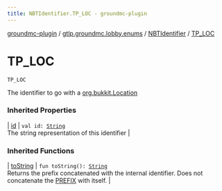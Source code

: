 ```yaml
---
title: NBTIdentifier.TP_LOC - groundmc-plugin
---
```


[groundmc-plugin](../../index.html) / [gtlp.groundmc.lobby.enums](../index.html) / [NBTIdentifier](index.html) / [TP_LOC](.)

# TP_LOC

`TP_LOC`

The identifier to go with a [org.bukkit.Location](https://hub.spigotmc.org/javadocs/spigot/org/bukkit/Location.html)

### Inherited Properties

| [id](id.html) | `val id: `[`String`](https://kotlinlang.org/api/latest/jvm/stdlib/kotlin/-string/index.html)<br>The string representation of this identifier |

### Inherited Functions

| [toString](to-string.html) | `fun toString(): `[`String`](https://kotlinlang.org/api/latest/jvm/stdlib/kotlin/-string/index.html)<br>Returns the prefix concatenated with the internal identifier. Does not concatenate the [PREFIX](-p-r-e-f-i-x.html) with itself. |

